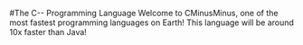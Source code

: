 #The C-- Programming Language
Welcome to CMinusMinus, one of the most fastest programming languages on Earth!
This language will be around 10x faster than Java!
